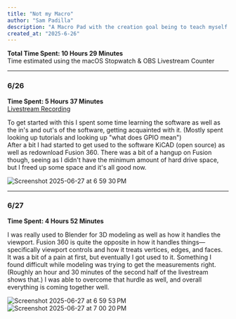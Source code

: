 ```yaml
---
title: "Not my Macro"
author: "Sam Padilla"
description: "A Macro Pad with the creation goal being to teach myself how to use popular CAD software"
created_at: "2025-6-26"
---
```


**Total Time Spent: 10 Hours 29 Minutes**  
Time estimated using the macOS Stopwatch & OBS Livestream Counter

---

### 6/26  
**Time Spent: 5 Hours 37 Minutes**  
[Livestream Recording](https://www.youtube.com/live/sv9vbLQUTec)

To get started with this I spent some time learning the software as well as the in's and out's of the software, getting acquainted with it. (Mostly spent looking up tutorials and looking up "what does GPIO mean")  
After a bit I had started to get used to the software KiCAD (open source) as well as redownload Fusion 360. There was a bit of a hangup on Fusion though, seeing as I didn't have the minimum amount of hard drive space, but I freed up some space and it's all good now.

![Screenshot 2025-06-27 at 6 59 30 PM](https://github.com/user-attachments/assets/08954ddc-4dc9-4b88-8065-bd3bba1b58a0)

---

### 6/27  
**Time Spent: 4 Hours 52 Minutes**

I was really used to Blender for 3D modeling as well as how it handles the viewport. Fusion 360 is quite the opposite in how it handles things—specifically viewport controls and how it treats vertices, edges, and faces.  
It was a bit of a pain at first, but eventually I got used to it. Something I found difficult while modeling was trying to get the measurements right. (Roughly an hour and 30 minutes of the second half of the livestream shows that.) I was able to overcome that hurdle as well, and overall everything is coming together well.

![Screenshot 2025-06-27 at 6 59 53 PM](https://github.com/user-attachments/assets/00c0c062-3c64-423e-8368-51af49dda195)  
![Screenshot 2025-06-27 at 7 00 20 PM](https://github.com/user-attachments/assets/9d7e9aa6-1c9d-4d9a-ba2a-5f573f1d65d6)
